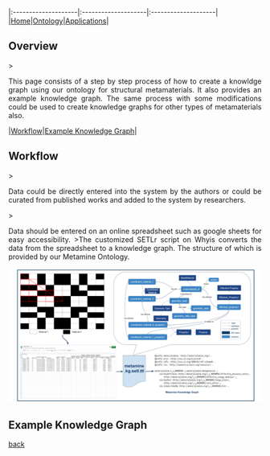
|:--------------------|:--------------------|:--------------------|
|[Home](./index.html)|[Ontology](./ontology.html)|[Applications](./applications.html)|

<h2 id="overview">Overview</h2>
> <p align="justify">This page consists of a step by step process of how to create a knowldge graph using our ontology for structural metamaterials. It also provides an example knowledge graph. The same process with some modifications could be used to create knowledge graphs for other types of metamaterials also. </p>

|[Workflow](#workflow)|[Example Knowledge Graph](#exampleKG)|

<h2 id="workflow">Workflow</h2>
> <p align="justify">Data could be directly entered into the system by the authors or could be curated from published works and added to the system by researchers.</p>
> <p align="justify">Data should be entered on an online spreadsheet such as google sheets for easy accessibility.
>The customized SETLr script on Whyis converts the data from the spreadsheet to a knowledge graph. The structure of which is provided by our Metamine Ontology.</p>

<img src="images/workflow_kg.pdf" >

<h2 id="exampleKG">Example Knowledge Graph</h2>


[back](./)